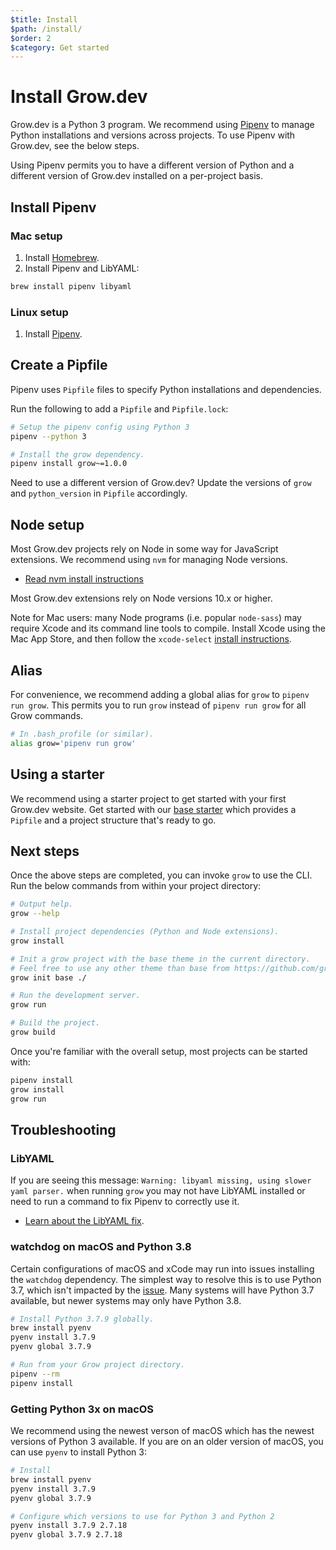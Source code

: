 ```yaml
---
$title: Install
$path: /install/
$order: 2
$category: Get started
---
```

# Install Grow.dev

Grow.dev is a Python 3 program. We recommend using
[Pipenv](https://pypi.org/project/pipenv/) to manage Python installations and
versions across projects. To use Pipenv with Grow.dev, see the below steps.

Using Pipenv permits you to have a different version of Python and a different
version of Grow.dev installed on a per-project basis.

## Install Pipenv

### Mac setup

1. Install [Homebrew](https://brew.sh/).
2. Install Pipenv and LibYAML:

```bash
brew install pipenv libyaml
```

### Linux setup

1. Install [Pipenv](https://pypi.org/project/pipenv/).

## Create a Pipfile

Pipenv uses `Pipfile` files to specify Python installations and dependencies.

Run the following to add a `Pipfile` and `Pipfile.lock`:

```bash
# Setup the pipenv config using Python 3
pipenv --python 3

# Install the grow dependency.
pipenv install grow~=1.0.0
```

Need to use a different version of Grow.dev? Update the versions of `grow` and
`python_version` in `Pipfile` accordingly.

## Node setup

Most Grow.dev projects rely on Node in some way for JavaScript extensions. We
recommend using `nvm` for managing Node versions.

- [Read nvm install instructions](https://github.com/nvm-sh/nvm#install-script)

Most Grow.dev extensions rely on Node versions 10.x or higher.

Note for Mac users: many Node programs (i.e. popular `node-sass`) may require
Xcode and its command line tools to compile. Install Xcode using the Mac App
Store, and then follow the `xcode-select` [install
instructions](https://github.com/nodejs/node-gyp/issues/569#issue-55705963).

## Alias

For convenience, we recommend adding a global alias for `grow` to `pipenv run
grow`. This permits you to run `grow` instead of `pipenv run grow` for all
Grow commands.

```bash
# In .bash_profile (or similar).
alias grow='pipenv run grow'
```

## Using a starter

We recommend using a starter project to get started with your first Grow.dev
website. Get started with our [base starter](http://github.com/grow/starter)
which provides a `Pipfile` and a project structure that's ready to go.

## Next steps

Once the above steps are completed, you can invoke `grow` to use the CLI. Run
the below commands from within your project directory:

```bash
# Output help.
grow --help

# Install project dependencies (Python and Node extensions).
grow install

# Init a grow project with the base theme in the current directory.
# Feel free to use any other theme than base from https://github.com/growthemes.
grow init base ./

# Run the development server.
grow run

# Build the project.
grow build
```

Once you're familiar with the overall setup, most projects can be started with:

```bash
pipenv install
grow install
grow run
```

## Troubleshooting

### LibYAML

If you are seeing this message: `Warning: libyaml missing, using slower yaml
parser.` when running `grow` you may not have LibYAML installed or need to run a
command to fix Pipenv to correctly use it.

- [Learn about the LibYAML fix]([url('/content/docs/workflow/libyaml.md')]).

### watchdog on macOS and Python 3.8

Certain configurations of macOS and xCode may run into issues installing the
`watchdog` dependency. The simplest way to resolve this is to use Python 3.7,
which isn't impacted by the
[issue](https://github.com/gorakhargosh/watchdog/issues/689). Many systems will
have Python 3.7 available, but newer systems may only have Python 3.8.

```bash
# Install Python 3.7.9 globally.
brew install pyenv
pyenv install 3.7.9
pyenv global 3.7.9

# Run from your Grow project directory.
pipenv --rm
pipenv install
```

### Getting Python 3x on macOS

We recommend using the newest verson of macOS which has the newest versions of
Python 3 available. If you are on an older version of macOS, you can use
`pyenv` to install Python 3:

```bash
# Install
brew install pyenv
pyenv install 3.7.9
pyenv global 3.7.9

# Configure which versions to use for Python 3 and Python 2
pyenv install 3.7.9 2.7.18
pyenv global 3.7.9 2.7.18
```
